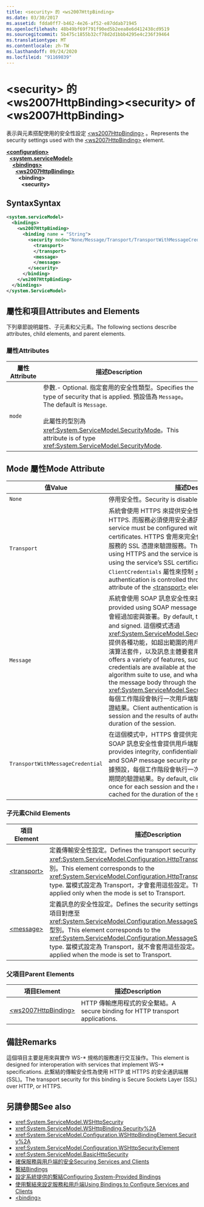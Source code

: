 ```yaml
---
title: <security> 的 <ws2007HttpBinding>
ms.date: 03/30/2017
ms.assetid: fdda0ff7-b462-4e26-af52-e87ddab71945
ms.openlocfilehash: 48b49bf69f791f90ed5b2eea8e6d412438cd9519
ms.sourcegitcommit: 5b475c1855b32cf78d2d1bbb4295e4c236f39464
ms.translationtype: MT
ms.contentlocale: zh-TW
ms.lasthandoff: 09/24/2020
ms.locfileid: "91169839"
---
```

# <a name="security-of-ws2007httpbinding"></a><span data-ttu-id="e032a-102">\<security> 的 \<ws2007HttpBinding></span><span class="sxs-lookup"><span data-stu-id="e032a-102">\<security> of \<ws2007HttpBinding></span></span>

<span data-ttu-id="e032a-103">表示與元素搭配使用的安全性設定 [\<ws2007HttpBinding>](ws2007httpbinding.md) 。</span><span class="sxs-lookup"><span data-stu-id="e032a-103">Represents the security settings used with the [\<ws2007HttpBinding>](ws2007httpbinding.md) element.</span></span>  
  
[**\<configuration>**](../configuration-element.md)\
&nbsp;&nbsp;[**\<system.serviceModel>**](system-servicemodel.md)\
&nbsp;&nbsp;&nbsp;&nbsp;[**\<bindings>**](bindings.md)\
&nbsp;&nbsp;&nbsp;&nbsp;&nbsp;&nbsp;[**\<ws2007HttpBinding>**](ws2007httpbinding.md)\
&nbsp;&nbsp;&nbsp;&nbsp;&nbsp;&nbsp;&nbsp;&nbsp;**\<binding>**\
&nbsp;&nbsp;&nbsp;&nbsp;&nbsp;&nbsp;&nbsp;&nbsp;&nbsp;&nbsp;**\<security>**  
  
## <a name="syntax"></a><span data-ttu-id="e032a-104">Syntax</span><span class="sxs-lookup"><span data-stu-id="e032a-104">Syntax</span></span>  
  
```xml  
<system.serviceModel>
  <bindings>
    <ws2007HttpBinding>
      <binding name = "String">
        <security mode="None/Message/Transport/TransportWithMessageCredential">
          <transport>
          </transport>
          <message>
          </message>
        </security>
      </binding>
    </ws2007HttpBinding>
  </bindings>
</system.ServiceModel>
```  
  
## <a name="attributes-and-elements"></a><span data-ttu-id="e032a-105">屬性和項目</span><span class="sxs-lookup"><span data-stu-id="e032a-105">Attributes and Elements</span></span>  

 <span data-ttu-id="e032a-106">下列章節說明屬性、子元素和父元素。</span><span class="sxs-lookup"><span data-stu-id="e032a-106">The following sections describe attributes, child elements, and parent elements.</span></span>  
  
### <a name="attributes"></a><span data-ttu-id="e032a-107">屬性</span><span class="sxs-lookup"><span data-stu-id="e032a-107">Attributes</span></span>  
  
|<span data-ttu-id="e032a-108">屬性</span><span class="sxs-lookup"><span data-stu-id="e032a-108">Attribute</span></span>|<span data-ttu-id="e032a-109">描述</span><span class="sxs-lookup"><span data-stu-id="e032a-109">Description</span></span>|  
|---------------|-----------------|  
|`mode`|<span data-ttu-id="e032a-110">參數.</span><span class="sxs-lookup"><span data-stu-id="e032a-110">-   Optional.</span></span> <span data-ttu-id="e032a-111">指定套用的安全性類型。</span><span class="sxs-lookup"><span data-stu-id="e032a-111">Specifies the type of security that is applied.</span></span> <span data-ttu-id="e032a-112">預設值為 `Message`。</span><span class="sxs-lookup"><span data-stu-id="e032a-112">The default is `Message`.</span></span><br /><br /> <span data-ttu-id="e032a-113">此屬性的型別為 <xref:System.ServiceModel.SecurityMode>。</span><span class="sxs-lookup"><span data-stu-id="e032a-113">This attribute is of type <xref:System.ServiceModel.SecurityMode>.</span></span>|  
  
## <a name="mode-attribute"></a><span data-ttu-id="e032a-114">Mode 屬性</span><span class="sxs-lookup"><span data-stu-id="e032a-114">Mode Attribute</span></span>  
  
|<span data-ttu-id="e032a-115">值</span><span class="sxs-lookup"><span data-stu-id="e032a-115">Value</span></span>|<span data-ttu-id="e032a-116">描述</span><span class="sxs-lookup"><span data-stu-id="e032a-116">Description</span></span>|  
|-----------|-----------------|  
|`None`|<span data-ttu-id="e032a-117">停用安全性。</span><span class="sxs-lookup"><span data-stu-id="e032a-117">Security is disabled.</span></span>|  
|`Transport`|<span data-ttu-id="e032a-118">系統會使用 HTTPS 來提供安全性。</span><span class="sxs-lookup"><span data-stu-id="e032a-118">Security is provided using HTTPS.</span></span> <span data-ttu-id="e032a-119">而服務必須使用安全通訊端層 (SSL) 憑證來設定。</span><span class="sxs-lookup"><span data-stu-id="e032a-119">The service must be configured with Secure Sockets Layer (SSL) certificates.</span></span> <span data-ttu-id="e032a-120">HTTPS 會用來完全保護訊息安全，而且用戶端會使用服務的 SSL 憑證來驗證服務。</span><span class="sxs-lookup"><span data-stu-id="e032a-120">The message is entirely secured using HTTPS and the service is authenticated by the client using the service’s SSL certificate.</span></span> <span data-ttu-id="e032a-121">用戶端驗證是透過元素的 `ClientCredentials` 屬性來控制 [\<transport>](transport-of-ws2007httpbinding.md) 。</span><span class="sxs-lookup"><span data-stu-id="e032a-121">The client authentication is controlled through the `ClientCredentials` attribute of the [\<transport>](transport-of-ws2007httpbinding.md) element.</span></span>|  
|`Message`|<span data-ttu-id="e032a-122">系統會使用 SOAP 訊息安全性來提供安全性。</span><span class="sxs-lookup"><span data-stu-id="e032a-122">Security is provided using SOAP message security.</span></span> <span data-ttu-id="e032a-123">根據預設，SOAP 本文會經過加密與簽署。</span><span class="sxs-lookup"><span data-stu-id="e032a-123">By default, the SOAP body is encrypted and signed.</span></span> <span data-ttu-id="e032a-124">這個模式透過 <xref:System.ServiceModel.Security.SecurityMessageProperty> 提供各種功能，如超出範圍的用戶端是否可使用服務認證、使用的演算法套件，以及訊息主體要套用何種保護層級。</span><span class="sxs-lookup"><span data-stu-id="e032a-124">This mode offers a variety of features, such as whether the service credentials are available at the client out of band, the algorithm suite to use, and what level of protection to apply to the message body through the <xref:System.ServiceModel.Security.SecurityMessageProperty>.</span></span> <span data-ttu-id="e032a-125">每個工作階段會執行一次用戶端驗證，並會快取工作階段期間的驗證結果。</span><span class="sxs-lookup"><span data-stu-id="e032a-125">Client authentication is performed once for each session and the results of authentication are cached for the duration of the session.</span></span>|  
|`TransportWithMessageCredential`|<span data-ttu-id="e032a-126">在這個模式中，HTTPS 會提供完整性、機密性和伺服器驗證，而 SOAP 訊息安全性會提供用戶端驗證。</span><span class="sxs-lookup"><span data-stu-id="e032a-126">In this mode, HTTPS provides integrity, confidentiality, and server authentication, and SOAP message security provides client authentication.</span></span> <span data-ttu-id="e032a-127">根據預設，每個工作階段會執行一次用戶端驗證，並會快取工作階段期間的驗證結果。</span><span class="sxs-lookup"><span data-stu-id="e032a-127">By default, client authentication is performed once for each session and the results of authentication are cached for the duration of the session.</span></span>|  
  
### <a name="child-elements"></a><span data-ttu-id="e032a-128">子元素</span><span class="sxs-lookup"><span data-stu-id="e032a-128">Child Elements</span></span>  
  
|<span data-ttu-id="e032a-129">項目</span><span class="sxs-lookup"><span data-stu-id="e032a-129">Element</span></span>|<span data-ttu-id="e032a-130">描述</span><span class="sxs-lookup"><span data-stu-id="e032a-130">Description</span></span>|  
|-------------|-----------------|  
|[\<transport>](transport-of-ws2007httpbinding.md)|<span data-ttu-id="e032a-131">定義傳輸安全性設定。</span><span class="sxs-lookup"><span data-stu-id="e032a-131">Defines the transport security settings.</span></span> <span data-ttu-id="e032a-132">這個項目對應至 <xref:System.ServiceModel.Configuration.HttpTransportSecurityElement> 型別。</span><span class="sxs-lookup"><span data-stu-id="e032a-132">This element corresponds to the <xref:System.ServiceModel.Configuration.HttpTransportSecurityElement> type.</span></span> <span data-ttu-id="e032a-133">當模式設定為 Transport，才會套用這些設定。</span><span class="sxs-lookup"><span data-stu-id="e032a-133">These settings are applied only when the mode is set to Transport.</span></span>|  
|[\<message>](message-of-ws2007httpbinding.md)|<span data-ttu-id="e032a-134">定義訊息的安全性設定。</span><span class="sxs-lookup"><span data-stu-id="e032a-134">Defines the security settings for the message.</span></span> <span data-ttu-id="e032a-135">這個項目對應至 <xref:System.ServiceModel.Configuration.MessageSecurityOverHttpElement> 型別。</span><span class="sxs-lookup"><span data-stu-id="e032a-135">This element corresponds to the <xref:System.ServiceModel.Configuration.MessageSecurityOverHttpElement> type.</span></span> <span data-ttu-id="e032a-136">當模式設定為 Transport，就不會套用這些設定。</span><span class="sxs-lookup"><span data-stu-id="e032a-136">These settings are not applied when the mode is set to Transport.</span></span>|  
  
### <a name="parent-elements"></a><span data-ttu-id="e032a-137">父項目</span><span class="sxs-lookup"><span data-stu-id="e032a-137">Parent Elements</span></span>  
  
|<span data-ttu-id="e032a-138">項目</span><span class="sxs-lookup"><span data-stu-id="e032a-138">Element</span></span>|<span data-ttu-id="e032a-139">描述</span><span class="sxs-lookup"><span data-stu-id="e032a-139">Description</span></span>|  
|-------------|-----------------|  
|[\<ws2007HttpBinding>](ws2007httpbinding.md)|<span data-ttu-id="e032a-140">HTTP 傳輸應用程式的安全繫結。</span><span class="sxs-lookup"><span data-stu-id="e032a-140">A secure binding for HTTP transport applications.</span></span>|  
  
## <a name="remarks"></a><span data-ttu-id="e032a-141">備註</span><span class="sxs-lookup"><span data-stu-id="e032a-141">Remarks</span></span>  

 <span data-ttu-id="e032a-142">這個項目主要是用來與實作 WS-\* 規格的服務進行交互操作。</span><span class="sxs-lookup"><span data-stu-id="e032a-142">This element is designed for interoperation with services that implement WS-\* specifications.</span></span> <span data-ttu-id="e032a-143">此繫結的傳輸安全性為使用 HTTP 或 HTTPS 的安全通訊端層 (SSL)。</span><span class="sxs-lookup"><span data-stu-id="e032a-143">The transport security for this binding is Secure Sockets Layer (SSL) over HTTP, or HTTPS.</span></span>  
  
## <a name="see-also"></a><span data-ttu-id="e032a-144">另請參閱</span><span class="sxs-lookup"><span data-stu-id="e032a-144">See also</span></span>

- <xref:System.ServiceModel.WSHttpSecurity>
- <xref:System.ServiceModel.WSHttpBinding.Security%2A>
- <xref:System.ServiceModel.Configuration.WSHttpBindingElement.Security%2A>
- <xref:System.ServiceModel.Configuration.WSHttpSecurityElement>
- <xref:System.ServiceModel.BasicHttpSecurity>
- [<span data-ttu-id="e032a-145">確保服務與用戶端的安全</span><span class="sxs-lookup"><span data-stu-id="e032a-145">Securing Services and Clients</span></span>](../../../wcf/feature-details/securing-services-and-clients.md)
- [<span data-ttu-id="e032a-146">繫結</span><span class="sxs-lookup"><span data-stu-id="e032a-146">Bindings</span></span>](../../../wcf/bindings.md)
- [<span data-ttu-id="e032a-147">設定系統提供的繫結</span><span class="sxs-lookup"><span data-stu-id="e032a-147">Configuring System-Provided Bindings</span></span>](../../../wcf/feature-details/configuring-system-provided-bindings.md)
- [<span data-ttu-id="e032a-148">使用繫結來設定服務和用戶端</span><span class="sxs-lookup"><span data-stu-id="e032a-148">Using Bindings to Configure Services and Clients</span></span>](../../../wcf/using-bindings-to-configure-services-and-clients.md)
- [\<binding>](bindings.md)
